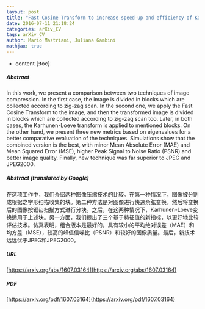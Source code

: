 ```yaml
---
layout: post
title: "Fast Cosine Transform to increase speed-up and efficiency of Karhunen-Loeve Transform for lossy image compression"
date: 2016-07-11 21:18:24
categories: arXiv_CV
tags: arXiv_CV
author: Mario Mastriani, Juliana Gambini
mathjax: true
---
```


* content
{:toc}

##### Abstract
In this work, we present a comparison between two techniques of image compression. In the first case, the image is divided in blocks which are collected according to zig-zag scan. In the second one, we apply the Fast Cosine Transform to the image, and then the transformed image is divided in blocks which are collected according to zig-zag scan too. Later, in both cases, the Karhunen-Loeve transform is applied to mentioned blocks. On the other hand, we present three new metrics based on eigenvalues for a better comparative evaluation of the techniques. Simulations show that the combined version is the best, with minor Mean Absolute Error (MAE) and Mean Squared Error (MSE), higher Peak Signal to Noise Ratio (PSNR) and better image quality. Finally, new technique was far superior to JPEG and JPEG2000.

##### Abstract (translated by Google)
在这项工作中，我们介绍两种图像压缩技术的比较。在第一种情况下，图像被分割成根据之字形扫描收集的块。第二种方法是对图像进行快速余弦变换，然后将变换后的图像按锯齿扫描方式进行分块。之后，在这两种情况下，Karhunen-Loeve变换适用于上述块。另一方面，我们提出了三个基于特征值的新指标，以更好地比较评估技术。仿真表明，组合版本是最好的，具有较小的平均绝对误差（MAE）和均方差（MSE），较高的峰值信噪比（PSNR）和较好的图像质量。最后，新技术远远优于JPEG和JPEG2000。

##### URL
[https://arxiv.org/abs/1607.03164](https://arxiv.org/abs/1607.03164)

##### PDF
[https://arxiv.org/pdf/1607.03164](https://arxiv.org/pdf/1607.03164)

